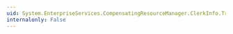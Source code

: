 ```yaml
---
uid: System.EnterpriseServices.CompensatingResourceManager.ClerkInfo.TransactionUOW
internalonly: False
---
```

